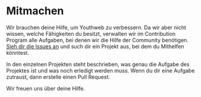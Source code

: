 # Mitmachen

Wir brauchen deine Hilfe, um Youthweb zu verbessern. Da wir aber nicht wissen, welche Fähigkeiten du besitzt, verwalten wir im Contribution Program alle Aufgaben, bei denen wir die Hilfe der Community benötigen. [Sieh dir die Issues an](https://github.com/youthweb/contribution/issues) und such dir ein Projekt aus, bei dem du Mithelfen könntest.

In den einzelnen Projekten steht beschrieben, was genau die Aufgabe des Projektes ist und was noch erledigt werden muss. Wenn du dir eine Aufgabe zutraust, dann erstelle einen Pull Request.

Wir freuen uns über deine Hilfe.
